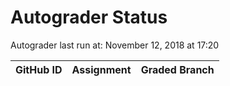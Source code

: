 # Autograder Status
Autograder last run at: November 12, 2018 at 17:20

| GitHub ID | Assignment | Graded Branch |
|-----------|------------|---------------|
